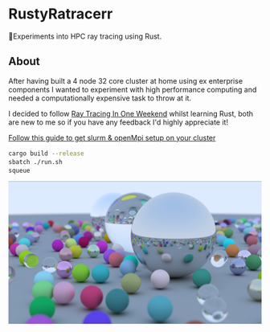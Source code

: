 # RustyRatracerr
🧪Experiments into HPC ray tracing using Rust.

## About
After having built a 4 node 32 core cluster at home using ex enterprise components I wanted to experiment with high performance computing and needed a computationally expensive task to throw at it.

I decided to follow [Ray Tracing In One Weekend](https://raytracing.github.io/books/RayTracingInOneWeekend.html) whilst learning Rust, both are new to me so if you have any feedback I'd highly appreciate it!

[Follow this guide to get slurm & openMpi setup on your cluster](https://glmdev.medium.com/building-a-raspberry-pi-cluster-784f0df9afbd)

```bash
cargo build --release
sbatch ./run.sh
squeue
```

<p align="center">
   <div style="width:640;height:320">
       <img style="width: inherit" src="https://github.com/Timmoth/RustyRatracerr/blob/main/images/raytrace-1920x1080.png?raw=true">
</div>
</p>
